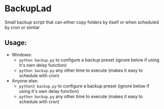 # BackupLad
Small backup script that can either copy folders by itself or when scheduled by cron or similar

## Usage:
* Windows:
  * `python backup.py` to configure a backup preset (ignore below if using it's own delay function)
  * `python backup.py` any other time to execute (makes it easy to schedule with cron)
* Anyone else:
  * `python3 backup.py` to configure a backup preset (ignore below if using it's own delay function)
  * `python backup.py` any other time to execute (makes it easy to schedule with cron)
